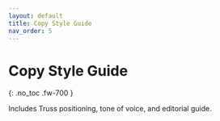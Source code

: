 ```yaml
---
layout: default
title: Copy Style Guide
nav_order: 5
---
```


# Copy Style Guide
{: .no_toc .fw-700 }

Includes Truss positioning, tone of voice, and editorial guide.


